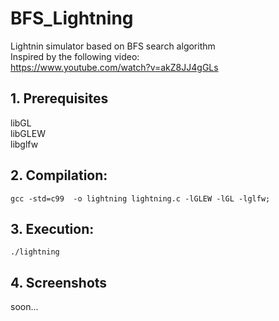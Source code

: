 # BFS_Lightning
Lightnin simulator based on BFS search algorithm   
Inspired by the following video:   
https://www.youtube.com/watch?v=akZ8JJ4gGLs

## 1. Prerequisites
libGL  
libGLEW   
libglfw   

## 2. Compilation:
 `gcc -std=c99  -o lightning lightning.c -lGLEW -lGL -lglfw;`

## 3. Execution: 
 `./lightning`  

## 4. Screenshots
soon...

